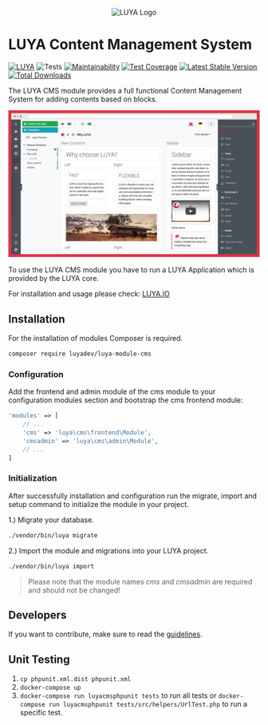 <p align="center">
  <img src="https://raw.githubusercontent.com/luyadev/luya/master/docs/logo/luya-logo-0.2x.png" alt="LUYA Logo"/>
</p>

# LUYA Content Management System


[![LUYA](https://img.shields.io/badge/Powered%20by-LUYA-brightgreen.svg)](https://luya.io)
![Tests](https://github.com/luyadev/luya-module-cms/workflows/Tests/badge.svg)
[![Maintainability](https://api.codeclimate.com/v1/badges/17b07525cbb9d23c7b3d/maintainability)](https://codeclimate.com/github/luyadev/luya-module-cms/maintainability)
[![Test Coverage](https://api.codeclimate.com/v1/badges/17b07525cbb9d23c7b3d/test_coverage)](https://codeclimate.com/github/luyadev/luya-module-cms/test_coverage)
[![Latest Stable Version](https://poser.pugx.org/luyadev/luya-module-cms/v/stable)](https://packagist.org/packages/luyadev/luya-module-cms)
[![Total Downloads](https://poser.pugx.org/luyadev/luya-module-cms/downloads)](https://packagist.org/packages/luyadev/luya-module-cms)

The LUYA CMS module provides a full functional Content Management System for adding contents based on blocks.

![LUYA CMS MODULE](https://raw.githubusercontent.com/luyadev/luya/master/docs/images/cms.png)

To use the LUYA CMS module you have to run a LUYA Application which is provided by the LUYA core.

For installation and usage please check: [LUYA.IO](https://luya.io)

## Installation

For the installation of modules Composer is required.

```sh
composer require luyadev/luya-module-cms
```

### Configuration 

Add the frontend and admin module of the cms module to your configuration modules section and bootstrap the cms frontend module:

```php
'modules' => [
    // ...
    'cms' => 'luya\cms\frontend\Module',
    'cmsadmin' => 'luya\cms\admin\Module',
    // ...
]
```


### Initialization 

After successfully installation and configuration run the migrate, import and setup command to initialize the module in your project.

1.) Migrate your database.

```sh
./vendor/bin/luya migrate
```

2.) Import the module and migrations into your LUYA project.

```sh
./vendor/bin/luya import
```

> Please note that the module names *cms* and *cmsadmin* are required and should not be changed!

## Developers

If you want to contribute, make sure to read the [guidelines](https://luya.io/guide/luya-guideline).

## Unit Testing

1. `cp phpunit.xml.dist phpunit.xml`
2. `docker-compose up`
3. `docker-compose run luyacmsphpunit tests` to run all tests or `docker-compose run luyacmsphpunit tests/src/helpers/UrlTest.php` to run a specific test.
